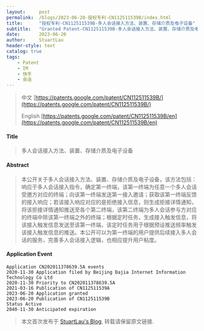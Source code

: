 ```yaml
---
layout:     post
permalink:  /blogs/2023-06-20-授权专利-CN112511539B/index.html
title:      "授权专利-CN112511539B-多人会话接入方法、装置、存储介质及电子设备"
subtitle:   "Granted Patent-CN112511539B-多人会话接入方法、装置、存储介质及电子设备"
date:       2023-06-20
author:     StuartLau
header-style: text
catalog: true
tags:
    - Patent
    - IM
    - 快手
    - 会话
---
```

> 中文 [https://patents.google.com/patent/CN112511539B/](https://patents.google.com/patent/CN112511539B/)
>
> English [https://patents.google.com/patent/CN112511539B/en](https://patents.google.com/patent/CN112511539B/en)

#### Title
> 多人会话接入方法、装置、存储介质及电子设备





















#### Abstract
> 本公开关于多人会话接入方法、装置、存储介质及电子设备，该方法包括：响应于多人会话接入指令，确定第一终端，该第一终端为任意一个多人会话受邀方对应的终端；向该第一终端发送第一接入邀请；获取该第一终端反馈的接入响应；若该接入响应对应的是拒绝接入信息，则生成拒接详情通知，将该拒接详情通知推送至各个第二终端，该第二终端为多人会话参与方对应的终端中除该第一终端之外的终端；根据定时任务，生成接入触发信息，将该接入触发信息发送至该第一终端，该定时任务用于根据预设推送频率触发该接入触发信息的推送。本公开可以为第一终端的用户提供后续接入多人会话的服务，完善多人会话接入逻辑，也相应提升用户粘度。






















#### Application Event
```
Application CN202011378639.5A events 
2020-11-30 Application filed by Beijing Dajia Internet Information Technology Co Ltd
2020-11-30 Priority to CN202011378639.5A
2021-03-16 Publication of CN112511539A
2023-06-20 Application granted
2023-06-20 Publication of CN112511539B
Status Active
2040-11-30 Anticipated expiration
```
> 本文首次发布于 [StuartLau's Blog](https://stuartlau.github.io), 
转载请保留原文链接.
